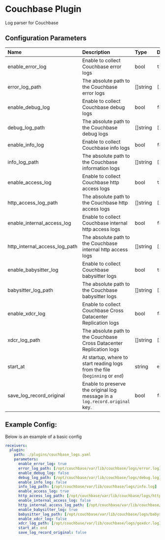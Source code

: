 # Couchbase Plugin

Log parser for Couchbase

## Configuration Parameters

| Name | Description | Type | Default | Required | Values |
|:-- |:-- |:-- |:-- |:-- |:-- |
| enable_error_log | Enable to collect Couchbase error logs | bool | `true` | false |  |
| error_log_path | The absolute path to the Couchbase error logs | []string | `[/opt/couchbase/var/lib/couchbase/logs/error.log]` | false |  |
| enable_debug_log | Enable to collect Couchbase debug logs | bool | `false` | false |  |
| debug_log_path | The absolute path to the Couchbase debug logs | []string | `[/opt/couchbase/var/lib/couchbase/logs/debug.log]` | false |  |
| enable_info_log | Enable to collect Couchbase info logs | bool | `false` | false |  |
| info_log_path | The absolute path to the Couchbase information logs | []string | `[/opt/couchbase/var/lib/couchbase/logs/info.log]` | false |  |
| enable_access_log | Enable to collect Couchbase http access logs | bool | `true` | false |  |
| http_access_log_path | The absolute path to the Couchbase http access logs | []string | `[/opt/couchbase/var/lib/couchbase/logs/http_access.log]` | false |  |
| enable_internal_access_log | Enable to collect Couchbase internal http access logs | bool | `false` | false |  |
| http_internal_access_log_path | The absolute path to the Couchbase internal http access logs | []string | `[/opt/couchbase/var/lib/couchbase/logs/http_access_internal.log]` | false |  |
| enable_babysitter_log | Enable to collect Couchbase babysitter logs | bool | `true` | false |  |
| babysitter_log_path | The absolute path to the Couchbase babysitter logs | []string | `[/opt/couchbase/var/lib/couchbase/logs/babysitter.log]` | false |  |
| enable_xdcr_log | Enable to collect Couchbase Cross Datacenter Replication logs | bool | `false` | false |  |
| xdcr_log_path | The absolute path to the Couchbase Cross Datacenter Replication logs | []string | `[/opt/couchbase/var/lib/couchbase/logs/goxdcr.log]` | false |  |
| start_at | At startup, where to start reading logs from the file (`beginning` or `end`) | string | `end` | false | `beginning`, `end` |
| save_log_record_original | Enable to preserve the original log message in a `log.record.original` key. | bool | `false` | false |  |

## Example Config:

Below is an example of a basic config

```yaml
receivers:
  plugin:
    path: ./plugins/couchbase_logs.yaml
    parameters:
      enable_error_log: true
      error_log_path: [/opt/couchbase/var/lib/couchbase/logs/error.log]
      enable_debug_log: false
      debug_log_path: [/opt/couchbase/var/lib/couchbase/logs/debug.log]
      enable_info_log: false
      info_log_path: [/opt/couchbase/var/lib/couchbase/logs/info.log]
      enable_access_log: true
      http_access_log_path: [/opt/couchbase/var/lib/couchbase/logs/http_access.log]
      enable_internal_access_log: false
      http_internal_access_log_path: [/opt/couchbase/var/lib/couchbase/logs/http_access_internal.log]
      enable_babysitter_log: true
      babysitter_log_path: [/opt/couchbase/var/lib/couchbase/logs/babysitter.log]
      enable_xdcr_log: false
      xdcr_log_path: [/opt/couchbase/var/lib/couchbase/logs/goxdcr.log]
      start_at: end
      save_log_record_original: false
```
